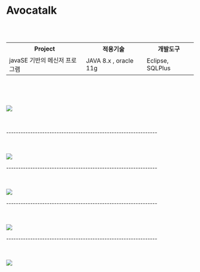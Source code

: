 # Avocatalk

<br><br>

<table>
  <tr>
    <th>Project</th>
    <th>적용기술</th>
    <th>개발도구</th>
  </tr>
  <tr>
    <td>javaSE 기반의 메신저 프로그램</td>
    <td>JAVA 8.x , oracle 11g</td>
    <td>Eclipse, SQLPlus</td>
  </tr>
</table>

<br><br><br>

<img src="https://postfiles.pstatic.net/MjAxOTA1MjFfMTgy/MDAxNTU4NDQ0ODkyNjI2.w987ARYbUX4HsTD_rVA1oQ4TFd8t5UBghvqoaUPuak0g.GhPz6H-yKOIoaxM3JZHMSTgTNERHcPXX1IWymX78eEkg.PNG.skykim010/2-1.png?type=w773"/>
<br><br><br>

---------------------------------------------------------------<br><br><br>

<img src="https://postfiles.pstatic.net/MjAxOTA1MjFfMjgz/MDAxNTU4NDQ0ODkzMDEz.k6TWgG1xAtk5VHSfl1xR31roTxIe99nJFJD5u-8rtakg.dZSJi2BXE_uOYhOIsTYS6eIn8gV4KAVlpw07ZylAvA4g.PNG.skykim010/2-2.png?type=w773"/>

---------------------------------------------------------------<br><br><br>

<img src="https://postfiles.pstatic.net/MjAxOTA1MjFfMTA1/MDAxNTU4NDQ0ODkzMDM3.P0Tpi9-r9mPzGCMYLq_ld1rXRF7swE8GJWE1zu60PTkg.VBz5s7EDdm8nfEzxlomWNF_TvtZJQk6TGIn7pwbnmzYg.PNG.skykim010/2-3.png?type=w773"/>

---------------------------------------------------------------<br><br><br>

<img src="https://postfiles.pstatic.net/MjAxOTA1MjFfNjkg/MDAxNTU4NDQ0ODkzMTk3.-Ky0E68HZyz3woNufJhyIeKUgLklk8X8ow9ImI018pUg.OzdLS2ssp2P9saLkWGwZF1GLpYFg1GpDqqTG7E_vQNMg.PNG.skykim010/2-4.png?type=w773"/>

---------------------------------------------------------------<br><br><br>

<img src="https://postfiles.pstatic.net/MjAxOTA1MjFfOTQg/MDAxNTU4NDQ0ODkzMTgz.1hae_XBWA-TI6u7vmiszi9ttWXCnL_JgUaZ6eP5UC7og.8ZPjoX88ekjdd-8K3uTHg-KIJGAT8Y0GL8OauuRrHi0g.PNG.skykim010/2-5.png?type=w773"/>
